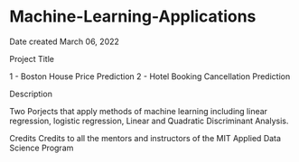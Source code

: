 # Machine-Learning-Applications
Date created
March 06, 2022

Project Title

1 - Boston House Price Prediction
2 - Hotel Booking Cancellation Prediction

Description

Two Porjects that apply methods of machine learning including linear regression, logistic regression, Linear and Quadratic Discriminant Analysis.

Credits
Credits to all the mentors and instructors of the MIT Applied Data Science Program 

